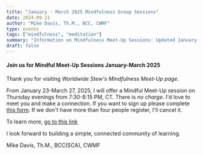 ```yaml
---
title: "January - March 2025 Mindfulness Group Sessions"
date: 2024-09-21
author: "Mike Davis, Th.M., BCC, CWMF"
type: events
tags: ["mindfulness", "meditation"]
summary: "Information on Mindfulness Meet-Up Sessions: Updated January 18, 2025"
draft: false
---
```

#### Join us for Mindful Meet-Up Sessions January-March 2025
Thank you for visiting *Worldwide Stew's Mindfulness Meet-Up page*. 

From January 23-March 27, 2025, I will offer a Mindful Meet-Up session on Thursday evenings from 7:30-8:15 PM, CT. There is *no charge*. I'd love to meet you and make a connection. If you want to sign up please complete [this form](https://forms.gle/UvJnRzBrt7s4b2pP9). If we don't have more than four people register, I'll cancel it. 

To learn more, [go to this link](https://drive.google.com/file/d/10VDyk35AwsjOGOZ3wN_MuKoAT-mob5mq/view?usp=sharing)

I look forward to building a simple, connected community of learning. 

Mike Davis, Th.M., BCC(SCA), CWMF

